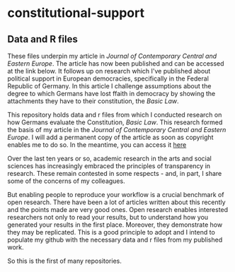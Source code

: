 # constitutional-support
## Data and R files ## 

These files underpin my article in *Journal of Contemporary Central and Eastern Europe*. The article has now been published and can be accessed at the link below. It follows up on research which I've published about political support in European democracies, specifically in the Federal Republic of Germany. In this article I challenge assumptions about the degree to which Germans have lost ffaith in democracy by showing the attachments they have to their constitution, the *Basic Law*.

This repository holds data and r files from which I conducted research on how Germans evaluate the Constitution, *Basic Law*. This research formed the basis of my article in the  *Journal of Contemporary Central and Eastern Europe*. I will add a permanent copy of the article as soon as copyright enables me to do so. In the meantime, you can access it [here](https://www.tandfonline.com/eprint/8BWNMYNC8AYX6RFASES9/full?target=10.1080/25739638.2020.1833562)

Over the last ten years or so, academic research in the arts and social sciences has increasingly embraced the principles of transparency in research. These remain contested in some respects - and, in part, I share some of the concerns of my colleagues. 

But enabling people to reproduce your workflow is a crucial benchmark of open research. There have been a lot of articles written about this recently and the points made are very good ones. Open research enables interested researchers not only to read your results, but to understand how you generated your results in the first place. Moreover, they demonstrate how they may be replicated. This is a good principle to adopt and I intend to populate my github with the necessary data and r files from my published work.

So this is the first of many repositories. 



